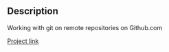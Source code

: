 

##      Description


Working with git on remote repositories on Github.com


[Project link](https://github.com/begun74/test_sa)

